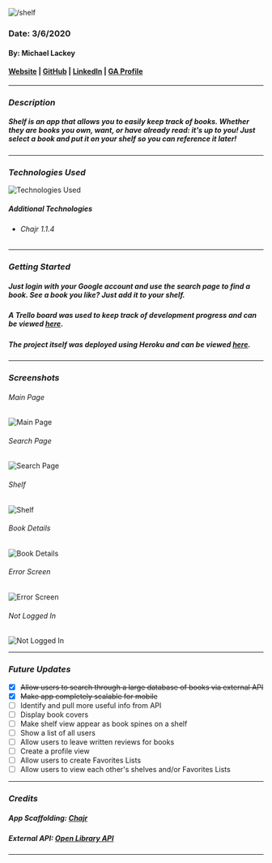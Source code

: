 ![/shelf](public/images/banner.png)

### Date: 3/6/2020

#### By: Michael Lackey
#### [Website](https://michaellackey.com/) | [GitHub](https://github.com/mlackey9601) | [LinkedIn](https://www.linkedin.com/in/michaelglackey/) | [GA Profile](https://profiles.generalassemb.ly/michaellackey)
***

### ***Description***

##### Shelf is an app that allows you to easily keep track of books.  Whether they are books you own, want, or have already read: it's up to you! Just select a book and put it on your shelf so you can reference it later! 
***

### ***Technologies Used***
![Technologies Used](public/images/tech-banner.png)

##### ***Additional Technologies***
* ###### Chajr 1.1.4
***

### ***Getting Started***

##### Just login with your Google account and use the search page to find a book.  See a book you like? Just add it to your shelf.
##### A Trello board was used to keep track of development progress and can be viewed [here](https://trello.com/b/pp3ws0GX/shelf).
##### The project itself was deployed using Heroku and can be viewed [here](https://shelftastic.herokuapp.com/).
***

### ***Screenshots***

###### Main Page
![Main Page](public/images/screenshots/main-page.png)

###### Search Page
![Search Page](public/images/screenshots/search-page.png)

###### Shelf
![Shelf](public/images/screenshots/shelf-page.png)

###### Book Details
![Book Details](public/images/screenshots/book-page.png)

###### Error Screen
![Error Screen](public/images/screenshots/error-page.png)

###### Not Logged In
![Not Logged In](public/images/screenshots/login-page.png)
***

### ***Future Updates***

- [x] ~~Allow users to search through a large database of books via external API~~
- [x] ~~Make app completely scalable for mobile~~
- [ ] Identify and pull more useful info from API
- [ ] Display book covers
- [ ] Make shelf view appear as book spines on a shelf
- [ ] Show a list of all users
- [ ] Allow users to leave written reviews for books
- [ ] Create a profile view
- [ ] Allow users to create Favorites Lists
- [ ] Allow users to view each other's shelves and/or Favorites Lists
***

### ***Credits***

##### App Scaffolding: [Chajr](https://github.com/davidstinson/chajr)

##### External API: [Open Library API](https://openlibrary.org/dev/docs/api/books)
***